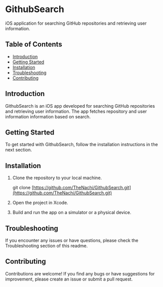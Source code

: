 # GithubSearch

iOS application for searching GitHub repositories and retrieving user information.

## Table of Contents
- [Introduction](#introduction)
- [Getting Started](#getting-started)
- [Installation](#installation)
- [Troubleshooting](#troubleshooting)
- [Contributing](#contributing)

## Introduction

GithubSearch is an iOS app developed for searching GitHub repositories and retrieving user information. The app fetches repository and user information information based on search.

## Getting Started

To get started with GithubSearch, follow the installation instructions in the next section.

## Installation

1. Clone the repository to your local machine.
   
   git clone [https://github.com/TheNachi/GithubSearch.git](https://github.com/TheNachi/GithubSearch.git)

3. Open the project in Xcode.

4. Build and run the app on a simulator or a physical device.

## Troubleshooting
If you encounter any issues or have questions, please check the Troubleshooting section of this readme.

## Contributing
Contributions are welcome! If you find any bugs or have suggestions for improvement, please create an issue or submit a pull request.
